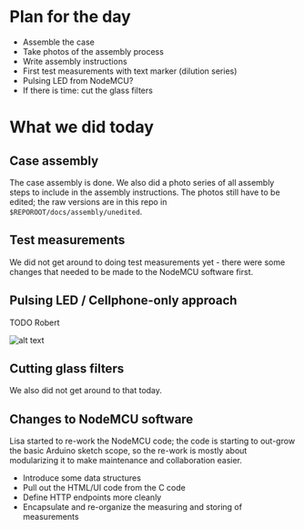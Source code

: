 # Plan for the day

* Assemble the case
* Take photos of the assembly process
* Write assembly instructions
* First test measurements with text marker (dilution series)
* Pulsing LED from NodeMCU?
* If there is time: cut the glass filters

# What we did today

## Case assembly

The case assembly is done. We also did a photo series of all assembly steps to include in the assembly instructions. The photos still have to be edited; the raw versions are in this repo in `$REPOROOT/docs/assembly/unedited`.

## Test measurements

We did not get around to doing test measurements yet - there were some changes that needed to be made to the NodeMCU software first.

## Pulsing LED / Cellphone-only approach

TODO Robert 

![alt text](https://source.android.com/devices/accessories/headset/images/headset-circuit2.png "pinout for android headphone jack")

## Cutting glass filters

We also did not get around to that today.

## Changes to NodeMCU software

Lisa started to re-work the NodeMCU code; the code is starting to out-grow the basic Arduino sketch scope, so the re-work is mostly about modularizing it to make maintenance and collaboration easier.

* Introduce some data structures
* Pull out the HTML/UI code from the C code
* Define HTTP endpoints more cleanly
* Encapsulate and re-organize the measuring and storing of measurements

